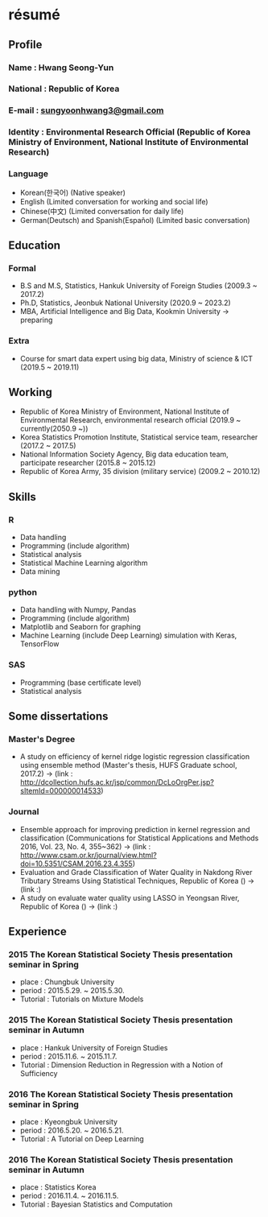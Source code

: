 # résumé    


## Profile  

### Name : Hwang Seong-Yun 
### National : Republic of Korea
### E-mail : sungyoonhwang3@gmail.com
### Identity : Environmental Research Official (Republic of Korea Ministry of Environment, National Institute of Environmental Research)
### Language 
- Korean(한국어) (Native speaker)
- English (Limited conversation for working and social life)
- Chinese(中文) (Limited conversation for daily life) 
- German(Deutsch) and Spanish(Español) (Limited basic conversation)


## Education 

### Formal
- B.S and M.S, Statistics, Hankuk University of Foreign Studies (2009.3 ~ 2017.2) 
- Ph.D, Statistics, Jeonbuk National University (2020.9 ~ 2023.2) 
- MBA, Artificial Intelligence and Big Data, Kookmin University -> preparing
### Extra
- Course for smart data expert using big data, Ministry of science & ICT (2019.5 ~ 2019.11) 


## Working

- Republic of Korea Ministry of Environment, National Institute of Environmental Research, environmental research official (2019.9 ~ currently(2050.9 ~))
- Korea Statistics Promotion Institute, Statistical service team, researcher (2017.2 ~ 2017.5) 
- National Information Society Agency, Big data education team, participate researcher (2015.8 ~ 2015.12)
- Republic of Korea Army, 35 division (military service) (2009.2 ~ 2010.12)


## Skills 

### R
- Data handling
- Programming (include algorithm)
- Statistical analysis
- Statistical Machine Learning algorithm
- Data mining
### python
- Data handling with Numpy, Pandas
- Programming (include algorithm) 
- Matplotlib and Seaborn for graphing
- Machine Learning (include Deep Learning) simulation with Keras, TensorFlow
### SAS
- Programming (base certificate level)
- Statistical analysis


## Some dissertations

### Master's Degree
- A study on efficiency of kernel ridge logistic regression classification using ensemble method (Master's thesis, HUFS Graduate school, 2017.2) -> (link : http://dcollection.hufs.ac.kr/jsp/common/DcLoOrgPer.jsp?sItemId=000000014533)
### Journal 
- Ensemble approach for improving prediction in kernel regression and classification (Communications for Statistical Applications and Methods 2016, Vol. 23, No. 4, 355~362) -> (link : http://www.csam.or.kr/journal/view.html?doi=10.5351/CSAM.2016.23.4.355)
- Evaluation and Grade Classification of Water Quality in Nakdong River Tributary Streams Using Statistical Techniques, Republic of Korea () -> (link :) 
- A study on evaluate water quality using LASSO in Yeongsan River, Republic of Korea () -> (link :)


## Experience

### 2015 The Korean Statistical Society Thesis presentation seminar in Spring
- place : Chungbuk University
- period : 2015.5.29. ~ 2015.5.30.
- Tutorial : Tutorials on Mixture Models
### 2015 The Korean Statistical Society Thesis presentation seminar in Autumn
- place : Hankuk University of Foreign Studies 
- period : 2015.11.6. ~ 2015.11.7.
- Tutorial : Dimension Reduction in Regression with a Notion of Sufficiency
### 2016 The Korean Statistical Society Thesis presentation seminar in Spring
- place : Kyeongbuk University
- period : 2016.5.20. ~ 2016.5.21.
- Tutorial : A Tutorial on Deep Learning
### 2016 The Korean Statistical Society Thesis presentation seminar in Autumn
- place : Statistics Korea
- period : 2016.11.4. ~ 2016.11.5.
- Tutorial : Bayesian Statistics and Computation
  

